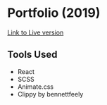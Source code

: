 # Portfolio (2019)
[Link to Live version](https://dvshannon.github.io/portfolio-2/)
## Tools Used
* React
* SCSS 
* Animate.css
* Clippy by bennettfeely
